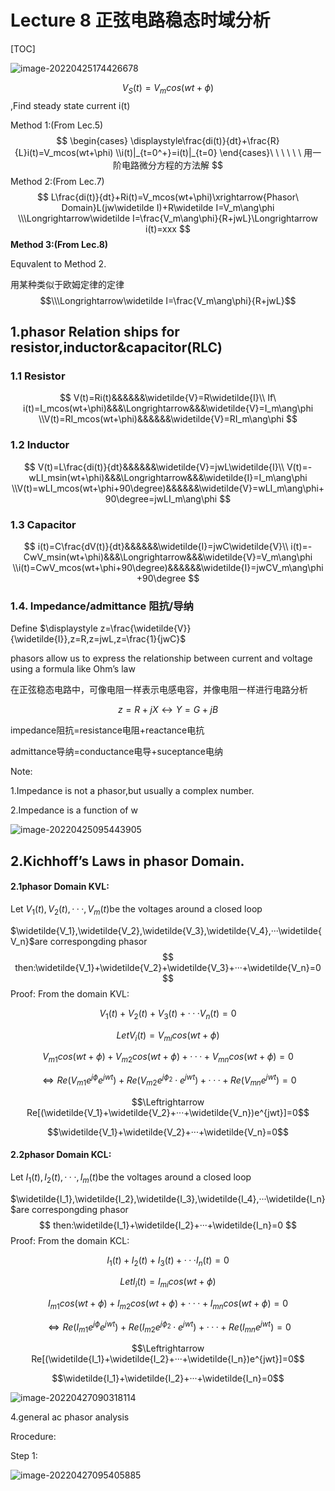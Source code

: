# Lecture 8 正弦电路稳态时域分析

[TOC]

![image-20220425174426678](https://s2.loli.net/2022/04/25/PVFo7RI5TptKCjB.png)

$$V_S(t)=V_mcos(wt+\phi)$$,Find steady state current i(t)

Method 1:(From Lec.5)
$$
\begin{cases}
\displaystyle\frac{di(t)}{dt}+\frac{R}{L}i(t)=V_mcos(wt+\phi)
\\i(t)|_{t=0^+}=i(t)|_{t=0}
\end{cases}\ \ \ \ \ \ 用一阶电路微分方程的方法解
$$
Method 2:(From Lec.7)
$$
L\frac{di(t)}{dt}+Ri(t)=V_mcos(wt+\phi)\xrightarrow{Phasor\ Domain}L(jw\widetilde I)+R\widetilde I=V_m\ang\phi
\\\Longrightarrow\widetilde I=\frac{V_m\ang\phi}{R+jwL}\Longrightarrow i(t)=xxx
$$
**Method 3:(From Lec.8)**

Equvalent to Method 2.

用某种类似于欧姆定律的定律$$\\\Longrightarrow\widetilde I=\frac{V_m\ang\phi}{R+jwL}$$

## 1.phasor Relation ships for resistor,inductor&capacitor(RLC)

### 1.1 Resistor 

$$
V(t)=Ri(t)&&&&&&\widetilde{V}=R\widetilde{I}\\
If\ i(t)=I_mcos(wt+\phi)&&&\Longrightarrow&&&\widetilde{V}=I_m\ang\phi
\\V(t)=RI_mcos(wt+\phi)&&&&&&\widetilde{V}=RI_m\ang\phi
$$

### 1.2 Inductor

$$
V(t)=L\frac{di(t)}{dt}&&&&&&\widetilde{V}=jwL\widetilde{I}\\
V(t)=-wLI_msin(wt+\phi)&&&\Longrightarrow&&&\widetilde{I}=I_m\ang\phi
\\V(t)=wLI_mcos(wt+\phi+90\degree)&&&&&&\widetilde{V}=wLI_m\ang\phi+90\degree=jwLI_m\ang\phi
$$

### 1.3 Capacitor

$$
i(t)=C\frac{dV(t)}{dt}&&&&&&\widetilde{I}=jwC\widetilde{V}\\
i(t)=-CwV_msin(wt+\phi)&&&\Longrightarrow&&&\widetilde{V}=V_m\ang\phi
\\i(t)=CwV_mcos(wt+\phi+90\degree)&&&&&&\widetilde{I}=jwCV_m\ang\phi+90\degree
$$

### 1.4. Impedance/admittance 阻抗/导纳

Define $\displaystyle z=\frac{\widetilde{V}}{\widetilde{I}},z=R,z=jwL,z=\frac{1}{jwC}$

phasors allow us to express the relationship between current and voltage using a formula like Ohm’s law

在正弦稳态电路中，可像电阻一样表示电感电容，并像电阻一样进行电路分析

$$z=R+jX\longleftrightarrow Y=G+jB$$

impedance阻抗=resistance电阻+reactance电抗

admittance导纳=conductance电导+suceptance电纳

Note:

1.Impedance is not a phasor,but usually a complex number.

2.Impedance is a function of w

![image-20220425095443905](https://s2.loli.net/2022/04/25/ypfJcEZrD4Qb8IK.png)

## 2.Kichhoff’s Laws in phasor Domain.

#### 2.1phasor Domain KVL:

Let $V_1(t),V_2(t),···,V_m(t)$be the voltages around a closed loop

$\widetilde{V_1},\widetilde{V_2},\widetilde{V_3},\widetilde{V_4},···\widetilde{V_n}$are correspongding phasor
$$
then:\widetilde{V_1}+\widetilde{V_2}+\widetilde{V_3}+···+\widetilde{V_n}=0
$$
Proof: From the domain KVL:

$$V_1(t)+V_{2}(t)+V_3(t)+···V_n(t)=0$$

$$Let V_i(t)=V_{mi}cos(wt+\phi)$$

$$V_{m1}cos(wt+\phi)+V_{m2}cos(wt+\phi)+···+V_{mn}cos(wt+\phi)=0$$

$$\Leftrightarrow Re(V_{m1}e^{j\phi}e^{jwt})+Re(V_{m2}e^{j\phi_2}\cdot e^{jwt})+···+Re(V_{mn}e^{jwt})=0$$

$$\Leftrightarrow Re[(\widetilde{V_1}+\widetilde{V_2}+···+\widetilde{V_n})e^{jwt}]=0$$

$$\widetilde{V_1}+\widetilde{V_2}+···+\widetilde{V_n}=0$$



#### 2.2phasor Domain KCL:

Let $I_1(t),I_2(t),···,I_m(t)$be the voltages around a closed loop

$\widetilde{I_1},\widetilde{I_2},\widetilde{I_3},\widetilde{I_4},···\widetilde{I_n}$are correspongding phasor
$$
then:\widetilde{I_1}+\widetilde{I_2}+···+\widetilde{I_n}=0
$$
Proof: From the domain KCL:

$$I_1(t)+I_{2}(t)+I_3(t)+···I_n(t)=0$$

$$Let I_i(t)=I_{mi}cos(wt+\phi)$$

$$I_{m1}cos(wt+\phi)+I_{m2}cos(wt+\phi)+···+I_{mn}cos(wt+\phi)=0$$

$$\Leftrightarrow Re(I_{m1}e^{j\phi}e^{jwt})+Re(I_{m2}e^{j\phi_2}\cdot e^{jwt})+···+Re(I_{mn}e^{jwt})=0$$

$$\Leftrightarrow Re[(\widetilde{I_1}+\widetilde{I_2}+···+\widetilde{I_n})e^{jwt}]=0$$

$$\widetilde{I_1}+\widetilde{I_2}+···+\widetilde{I_n}=0$$



![image-20220427090318114](C:\Users\lcf\AppData\Roaming\Typora\typora-user-images\image-20220427090318114.png)

4.general ac phasor analysis

Rrocedure:

Step 1:

![image-20220427095405885](C:\Users\lcf\AppData\Roaming\Typora\typora-user-images\image-20220427095405885.png)



